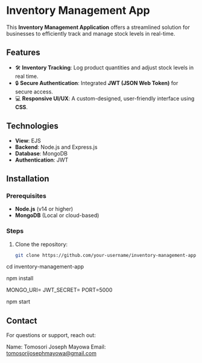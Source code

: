 # Inventory Management App  
This **Inventory Management Application** offers a streamlined solution for businesses to efficiently track and manage stock levels in real-time.

## Features  
- 🛠️ **Inventory Tracking**: Log product quantities and adjust stock levels in real time.  
- 🔒 **Secure Authentication**: Integrated **JWT (JSON Web Token)** for secure access.  
- 💻 **Responsive UI/UX**: A custom-designed, user-friendly interface using **CSS**.  

## Technologies  
- **View**: EJS  
- **Backend**: Node.js and Express.js  
- **Database**: MongoDB  
- **Authentication**: JWT  

## Installation  

### Prerequisites  
- **Node.js** (v14 or higher)  
- **MongoDB** (Local or cloud-based)  

### Steps  
1. Clone the repository:  
   ```bash
   git clone https://github.com/your-username/inventory-management-app.git

cd inventory-management-app

npm install

MONGO_URI=<your-mongodb-uri>
JWT_SECRET=<your-jwt-secret>
PORT=5000

npm start

##  Contact
For questions or support, reach out:

Name: Tomosori Joseph Mayowa
Email: tomosorijosephmayowa@gmail.com
